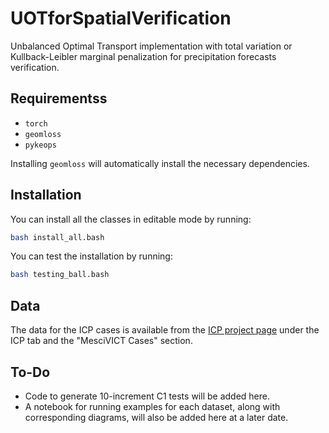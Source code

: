 # UOTforSpatialVerification

Unbalanced Optimal Transport implementation with total variation or Kullback-Leibler marginal penalization for precipitation forecasts verification.

## Requirementss
- `torch`
- `geomloss`
- `pykeops`

Installing `geomloss` will automatically install the necessary dependencies.

## Installation

You can install all the classes in editable mode by running:

```bash
bash install_all.bash
```

You can test the installation by running:

```bash
bash testing_ball.bash
```

## Data

The data for the ICP cases is available from the [ICP project page](https://projects.ral.ucar.edu/icp/) under the ICP tab and the "MesciVICT Cases" section.

## To-Do

- Code to generate 10-increment C1 tests will be added here.
- A notebook for running examples for each dataset, along with corresponding diagrams, will also be added here at a later date.
